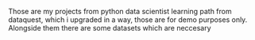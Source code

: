 Those are my projects from python data scientist learning path from dataquest, which i upgraded in a way, those are for demo purposes only. Alongside them there are some datasets which are neccesary 
